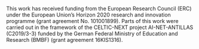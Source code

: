 This work has received funding from the European Research Council (ERC) under the European Union’s Horizon 2020 research and
innovation programme (grant agreement No. 101001899). Parts of this work were carried out in the framework of the CELTIC-NEXT project
AI-NET-ANTILLAS (C2019/3-3) funded by the German Federal Ministry of Education and Research (BMBF) (grant agreement 16KIS1316).
